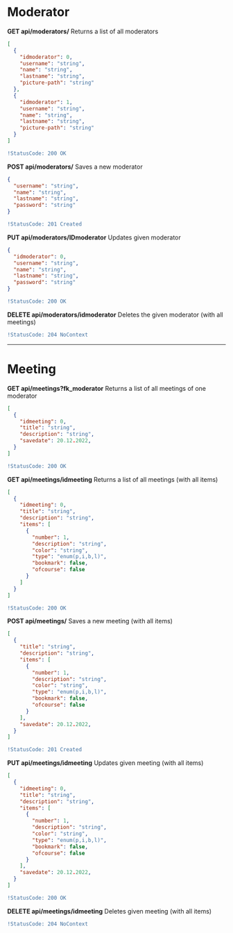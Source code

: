 <!-- Headings -->

# Moderator

**GET api/moderators/** Returns a list of all moderators

```json
[
  {
    "idmoderator": 0,
    "username": "string",
    "name": "string",
    "lastname": "string",
    "picture-path": "string"
  },
  {
    "idmoderator": 1,
    "username": "string",
    "name": "string",
    "lastname": "string",
    "picture-path": "string"
  }
]
```

```diff
!StatusCode: 200 OK
```

**POST api/moderators/** Saves a new moderator

```json
{
  "username": "string",
  "name": "string",
  "lastname": "string",
  "password": "string"
}
```

```diff
!StatusCode: 201 Created
```

**PUT api/moderators/IDmoderator** Updates given moderator

```json
{
  "idmoderator": 0,
  "username": "string",
  "name": "string",
  "lastname": "string",
  "password": "string"
}
```

```diff
!StatusCode: 200 OK
```

**DELETE api/moderators/idmoderator** Deletes the given moderator (with all meetings)

```diff
!StatusCode: 204 NoContext
```

---

# Meeting

**GET api/meetings?fk_moderator** Returns a list of all meetings of one moderator

```json
[
  {
    "idmeeting": 0,
    "title": "string",
    "description": "string",
    "savedate": 20.12.2022,
  }
]
```

```diff
!StatusCode: 200 OK
```

**GET api/meetings/idmeeting** Returns a list of all meetings (with all items)

```json
[
  {
    "idmeeting": 0,
    "title": "string",
    "description": "string",
    "items": [
      {
        "number": 1,
        "description": "string",
        "color": "string",
        "type": "enum(p,i,b,l)",
        "bookmark": false,
        "ofcourse": false
      }
    ]
  }
]
```

```diff
!StatusCode: 200 OK
```

**POST api/meetings/** Saves a new meeting (with all items)

```json
[
  {
    "title": "string",
    "description": "string",
    "items": [
      {
        "number": 1,
        "description": "string",
        "color": "string",
        "type": "enum(p,i,b,l)",
        "bookmark": false,
        "ofcourse": false
      }
    ],
    "savedate": 20.12.2022,
  }
]
```

```diff
!StatusCode: 201 Created
```

**PUT api/meetings/idmeeting** Updates given meeting (with all items)

```json
[
  {
    "idmeeting": 0,
    "title": "string",
    "description": "string",
    "items": [
      {
        "number": 1,
        "description": "string",
        "color": "string",
        "type": "enum(p,i,b,l)",
        "bookmark": false,
        "ofcourse": false
      }
    ],
    "savedate": 20.12.2022,
  }
]
```

```diff
!StatusCode: 200 OK
```

**DELETE api/meetings/idmeeting** Deletes given meeting (with all items)

```diff
!StatusCode: 204 NoContext
```
